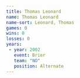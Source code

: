 ```yaml
---
title: Thomas Leonard
name: Thomas Leonard
name-sort: Leonard, Thomas
games: 0
wins: 0
losses: 0
years:
 - year: 2002
   event: Brier
   team: "NO"
   position: Alternate
---
```

